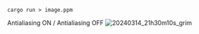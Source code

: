 ```
cargo run > image.ppm
```

Antialiasing ON / Antialiasing OFF
![20240314_21h30m10s_grim](https://github.com/root309/ray/assets/118520076/2501f27f-89de-47b9-b17e-4825640b2f37)

